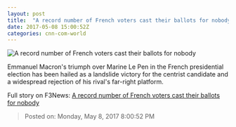 ```yaml
---
layout: post
title:  "A record number of French voters cast their ballots for nobody"
date: 2017-05-08 15:00:52Z
categories: cnn-com-world
---
```


![A record number of French voters cast their ballots for nobody](http://i2.cdn.cnn.com/cnnnext/dam/assets/170503113349-02-french-election-vote-abstain-super-tease.jpg)

Emmanuel Macron's triumph over Marine Le Pen in the French presidential election has been hailed as a landslide victory for the centrist candidate and a widespread rejection of his rival's far-right platform.


Full story on F3News: [A record number of French voters cast their ballots for nobody](http://www.f3nws.com/n/3NZktC)

> Posted on: Monday, May 8, 2017 8:00:52 PM
